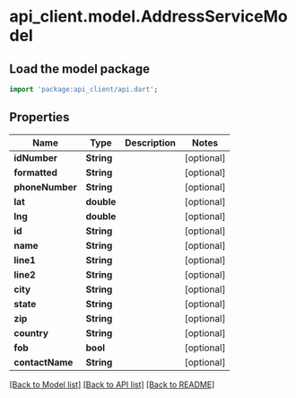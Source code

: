# api_client.model.AddressServiceModel

## Load the model package
```dart
import 'package:api_client/api.dart';
```

## Properties
Name | Type | Description | Notes
------------ | ------------- | ------------- | -------------
**idNumber** | **String** |  | [optional] 
**formatted** | **String** |  | [optional] 
**phoneNumber** | **String** |  | [optional] 
**lat** | **double** |  | [optional] 
**lng** | **double** |  | [optional] 
**id** | **String** |  | [optional] 
**name** | **String** |  | [optional] 
**line1** | **String** |  | [optional] 
**line2** | **String** |  | [optional] 
**city** | **String** |  | [optional] 
**state** | **String** |  | [optional] 
**zip** | **String** |  | [optional] 
**country** | **String** |  | [optional] 
**fob** | **bool** |  | [optional] 
**contactName** | **String** |  | [optional] 

[[Back to Model list]](../README.md#documentation-for-models) [[Back to API list]](../README.md#documentation-for-api-endpoints) [[Back to README]](../README.md)


